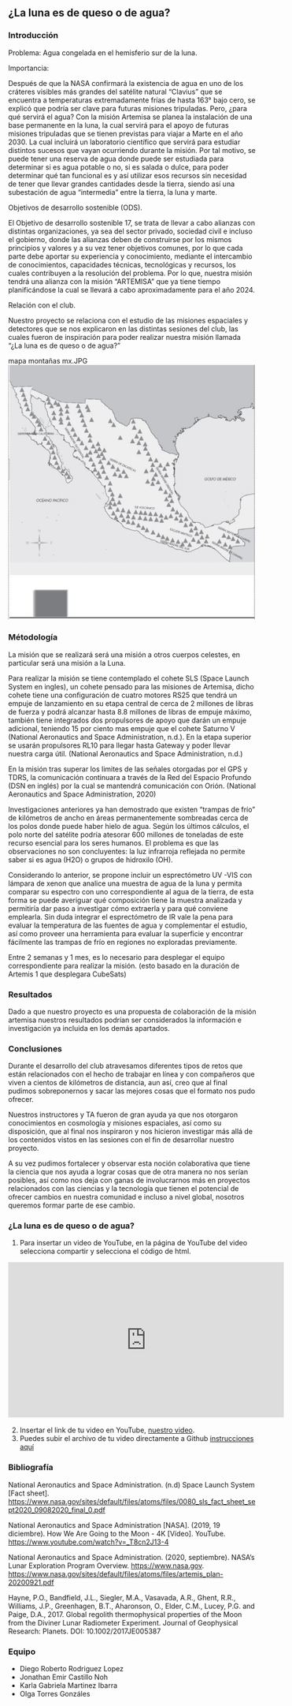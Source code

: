 ## ¿La luna es de queso o de agua?

### Introducción

Problema: Agua congelada en el hemisferio sur de la luna.  

Importancia:

Después de que la NASA confirmará la existencia de agua en uno de los cráteres visibles más grandes del satélite natural “Clavius” que se encuentra a temperaturas extremadamente frías de hasta 163° bajo cero, se explicó que podría ser clave para futuras misiones tripuladas. Pero, ¿para qué servirá el agua?
Con la misión Artemisa se planea la instalación de una base permanente en la luna, la cual servirá para el apoyo de futuras misiones tripuladas que se tienen previstas para viajar a Marte en el año 2030. La cual incluirá un laboratorio científico que servirá para estudiar distintos sucesos que vayan ocurriendo durante la misión. Por tal motivo, se puede tener una reserva de agua donde puede ser estudiada para determinar si es agua potable o no, si es salada o dulce, para poder determinar qué tan funcional es y así utilizar esos recursos sin necesidad de tener que llevar grandes cantidades desde la tierra, siendo así una subestación de agua “intermedia” entre la tierra, la luna y marte. 

Objetivos de desarrollo sostenible (ODS).

El Objetivo de desarrollo sostenible 17, se trata de llevar a cabo alianzas con distintas organizaciones, ya sea del sector privado, sociedad civil e incluso el gobierno, donde las alianzas deben de construirse por los mismos principios y valores y a su vez tener objetivos comunes, por lo que cada parte debe aportar su experiencia y conocimiento, mediante el intercambio de conocimientos, capacidades técnicas, tecnológicas y recursos, los cuales contribuyen a la resolución del problema. Por lo que, nuestra misión tendrá una alianza con la misión “ARTEMISA” que ya tiene tiempo planificándose la cual se llevará a cabo aproximadamente para el año 2024.

Relación con el club.

Nuestro proyecto se relaciona con el estudio de las misiones espaciales y detectores que se nos explicaron en las distintas sesiones del club, las cuales fueron de inspiración para poder realizar nuestra misión llamada “¿La luna es de queso o de agua?”

mapa montañas mx.JPG
<img src="mapa montañas mx.JPG" width=550>



### Métodología
La misión que se realizará será una misión a otros cuerpos celestes, en particular será una misión a la Luna. 

Para realizar la misión se tiene contemplado el cohete SLS (Space Launch System en ingles), un cohete pensado para las misiones de Artemisa, dicho cohete tiene una configuración de cuatro motores RS25 que tendrá un empuje de lanzamiento en su etapa central de cerca de 2 millones de libras de fuerza  y podrá alcanzar hasta 8.8 millones de libras de empuje máximo, también tiene integrados dos propulsores de apoyo que darán un empuje adicional, teniendo 15 por ciento mas empuje que el  cohete Saturno V (National Aeronautics and Space Administration, n.d.).
En la etapa superior se usarán propulsores RL10 para llegar hasta Gateway y poder llevar nuestra carga útil. (National Aeronautics and Space Administration, n.d.)

En la misión tras superar los limites de las señales otorgadas por el GPS y TDRS, la comunicación continuara a través de la Red del Espacio Profundo (DSN en inglés) por la cual se mantendrá comunicación con Orión.  (National Aeronautics and Space Administration, 2020)

Investigaciones anteriores ya han demostrado que existen “trampas de frío” de kilómetros de ancho en áreas permanentemente sombreadas cerca de los polos donde puede haber hielo de agua. Según los últimos cálculos, el polo norte del satélite podría atesorar 600 millones de toneladas de este recurso esencial para los seres humanos. El problema es que las observaciones no son concluyentes: la luz infrarroja reflejada no permite saber si es agua (H2O) o grupos de hidroxilo (OH).

Considerando lo anterior, se propone incluir un esprectómetro UV -VIS con lámpara de xenon que analice una muestra de agua de la luna y permita comparar su espectro con uno correspondiente al agua de la tierra, de esta forma se puede averiguar qué composición tiene la muestra analizada y permitiría dar paso a investigar cómo extraerla y para qué conviene emplearla. Sin duda integrar el esprectómetro de IR vale la pena para evaluar la temperatura de las fuentes de agua y complementar el estudio, así como proveer una herramienta para evaluar la superficie y encontrar fácilmente las trampas de frío en regiones no exploradas previamente.

Entre 2 semanas y 1 mes, es lo necesario para desplegar el equipo correspondiente para realizar la misión. (esto basado en la duración de Artemis 1 que desplegara CubeSats) 

### Resultados

Dado a que nuestro proyecto es una propuesta de colaboración de la misión artemisa nuestros resultados podrían ser considerados la información e investigación ya incluida en los demás apartados.

### Conclusiones

Durante el desarrollo del club atravesamos diferentes tipos de retos que están relacionados con el hecho de trabajar en línea y con compañeros que viven a cientos de kilómetros de distancia, aun así, creo que al final pudimos sobreponernos y sacar las mejores cosas que el formato nos pudo ofrecer.

Nuestros instructores y TA fueron de gran ayuda ya que nos otorgaron conocimientos en cosmología y misiones espaciales, así como su disposición, que al final nos inspiraron y nos hicieron investigar más allá de los contenidos vistos en las sesiones con el fin de desarrollar nuestro proyecto. 

A su vez pudimos fortalecer y observar esta noción colaborativa que tiene la ciencia que nos ayuda a lograr cosas que de otra manera no nos serían posibles, así como nos deja con ganas de involucrarnos más en proyectos relacionados con las ciencias y la tecnología que tienen el potencial de ofrecer cambios en nuestra comunidad e incluso a nivel global, nosotros queremos formar parte de ese cambio. 

### ¿La luna es de queso o de agua?
 1. Para insertar un video de YouTube, en la página de YouTube del video selecciona compartir y selecciona el código de html.
 <iframe width="560" height="315" src="https://www.youtube.com/embed/PLj1-CMNERM" title="YouTube video player" frameborder="0" allow="accelerometer; autoplay; clipboard-write; encrypted-media; gyroscope; picture-in-picture" allowfullscreen></iframe>
 
 2. Insertar el link de tu video en YouTube, [nuestro video](https://youtu.be/rmXvlBPq24Q).
 4. Puedes subir el archivo de tu video directamente a Github [instrucciones aquí](https://stackoverflow.com/questions/4279611/how-to-embed-a-video-into-github-readme-md)
 
### Bibliografía 

National Aeronautics and Space Administration. (n.d) Space Launch System [Fact sheet].  https://www.nasa.gov/sites/default/files/atoms/files/0080_sls_fact_sheet_sept2020_09082020_final_0.pdf

National Aeronautics and Space Administration [NASA]. (2019, 19 diciembre). How We Are Going to the Moon - 4K [Vídeo]. YouTube. https://www.youtube.com/watch?v=_T8cn2J13-4

National Aeronautics and Space Administration. (2020, septiembre). NASA’s Lunar Exploration Program Overview. https://www.nasa.gov. https://www.nasa.gov/sites/default/files/atoms/files/artemis_plan-20200921.pdf

Hayne, P.O., Bandfield, J.L., Siegler, M.A., Vasavada, A.R., Ghent, R.R., Williams, J.P., Greenhagen, B.T., Aharonson, O., Elder, C.M., Lucey, P.G. and Paige, D.A., 2017. Global regolith thermophysical properties of the Moon from the Diviner Lunar Radiometer Experiment. Journal of Geophysical Research: Planets. DOI: 10.1002/2017JE005387

### Equipo

* Diego Roberto Rodriguez Lopez
* Jonathan Emir Castillo Noh
* Karla Gabriela Martinez Ibarra
* Olga Torres Gonzáles

